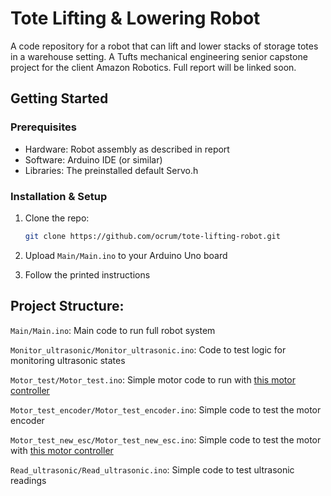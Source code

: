 # Tote Lifting & Lowering Robot

A code repository for a robot that can lift and lower stacks of storage totes in a warehouse setting. A Tufts mechanical engineering senior capstone project for the client Amazon Robotics. Full report will be linked soon.

## Getting Started

### **Prerequisites**

- Hardware: Robot assembly as described in report
- Software: Arduino IDE (or similar)
- Libraries: The preinstalled default Servo.h

### **Installation & Setup**

1. Clone the repo:
    
    ```bash
    git clone https://github.com/ocrum/tote-lifting-robot.git
    ```
    
2. Upload `Main/Main.ino` to your Arduino Uno board
3. Follow the printed instructions

## Project Structure:

`Main/Main.ino`: Main code to run full robot system

`Monitor_ultrasonic/Monitor_ultrasonic.ino`: Code to test logic for monitoring ultrasonic states

`Motor_test/Motor_test.ino`: Simple motor code to run with [this motor controller](https://www.gobilda.com/1x15a-motor-controller/)

`Motor_test_encoder/Motor_test_encoder.ino`: Simple code to test the motor encoder 

`Motor_test_new_esc/Motor_test_new_esc.ino`: Simple code to test the motor with [this motor controller](https://www.amazon.com/dp/B0863HY8BT)

`Read_ultrasonic/Read_ultrasonic.ino`: Simple code to test ultrasonic readings